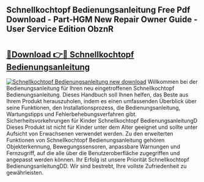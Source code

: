 ## Schnellkochtopf Bedienungsanleitung Free Pdf Download - Part-HGM New Repair Owner Guide - User Service Edition ObznR

# <h2><a href="http://df4txxw.blite.top/?on=Schnellkochtopf+Bedienungsanleitung">🔗Download 👉🔴 Schnellkochtopf Bedienungsanleitung</a></h2>

[![Schnellkochtopf Bedienungsanleitung new download](https://i.imgur.com/lujVjoI.png)](http://df4txxw.blite.top/?on=Schnellkochtopf+Bedienungsanleitung)
Willkommen bei der Bedienungsanleitung für Ihren neu eingetroffenen Schnellkochtopf Bedienungsanleitung. Dieses Handbuch soll Ihnen helfen, das Beste aus Ihrem Produkt herauszuholen, indem es einen umfassenden Überblick über seine Funktionen, den Installationsprozess, die Bedienungsanleitung, Wartungstipps und Fehlerbehebungsverfahren gibt. Sicherheitsvorkehrungen für Kinder Schnellkochtopf BedienungsanleitungD Dieses Produkt ist nicht für Kinder unter dem Alter geeignet und sollte unter Aufsicht von Erwachsenen verwendet werden. Zu den erweiterten Funktionen von Schnellkochtopf Bedienungsanleitung gehören Objekterkennung, Bewegungssensoren, anpassbare Warnungen und Fernzugriff, auf die alle über die Benutzeroberfläche zugegriffen und angepasst werden können. Ihr Erfolg ist unsere Priorität Schnellkochtopf BedienungsanleitungDD. Wir sind bestrebt, Ihre vollste Zufriedenheit zu gewährleisten.
